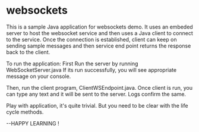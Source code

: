 # websockets

This is a sample Java application for websockets demo.
It uses an embeded server to host the websocket service and then uses a Java client to connect to the service.
Once the connection is established, client can keep on sending sample messages and then service end point returns the response back to the client. 

To run the application:
First Run the server by running WebSocketServer.java
If its run successfully, you will see appropriate message on your console.

Then, run the client program, ClientWSEndpoint.java.
Once client is run, you can type any text and it will be sent to the server. 
Logs confirm the same.

Play with application, it's quite trivial. But you need to be clear with the life cycle methods.

--HAPPY LEARNING !
